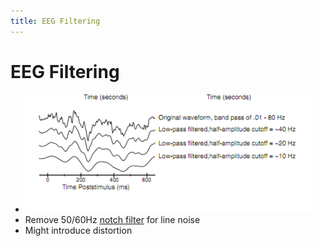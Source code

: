 ```yaml
---
title: EEG Filtering
---
```


# EEG Filtering
- ![im](assets/Pasted%20Image%2020220502153920.png)
- Remove 50/60Hz [notch filter](Notch%20filter.md) for line noise
- Might introduce distortion
































































